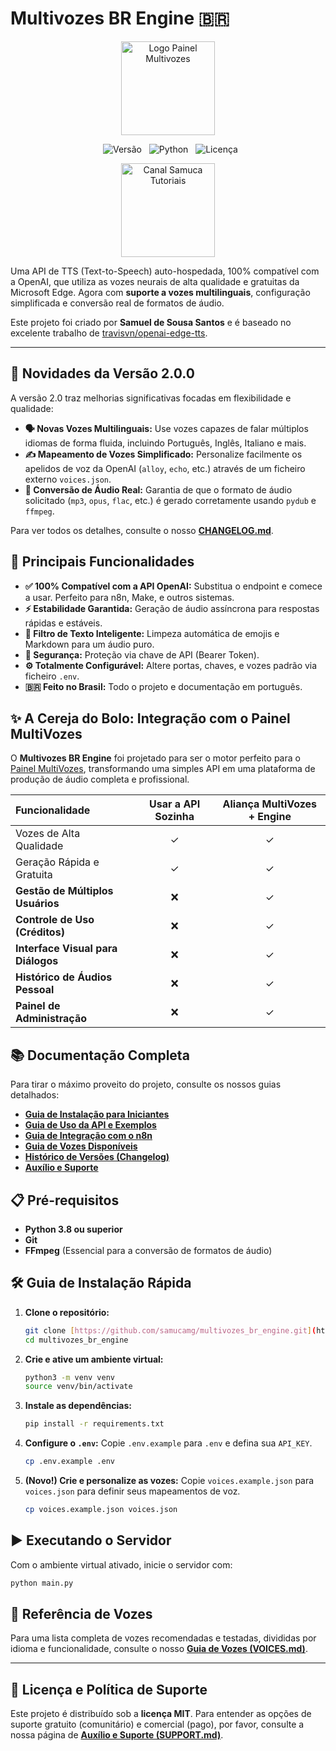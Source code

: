 # Multivozes BR Engine 🇧🇷

<p align="center">
  <a href="https://multivozes.com" target="_blank">
    <img src="https://multivozes.com/assets/images/Logo_Multivozes.png" alt="Logo Painel Multivozes" width="150"/>
  </a>
</p>

<p align="center">
  <img src="https://img.shields.io/badge/Versão-2.0.0_Multilingual-blue?style=for-the-badge" alt="Versão">
  <img src="https://img.shields.io/badge/Python-3.8+-green?style=for-the-badge&logo=python" alt="Python">
  <img src="https://img.shields.io/badge/Licença-MIT-green?style=for-the-badge" alt="Licença">
</p>

<p align="center">
  <a href="https://www.youtube.com/c/samucatutoriais" target="_blank">
    <img src="https://multivozes.com/assets/images/banner-youtube.png" alt="Canal Samuca Tutoriais" width="150"/>
  </a>
</p>

Uma API de TTS (Text-to-Speech) auto-hospedada, 100% compatível com a OpenAI, que utiliza as vozes neurais de alta qualidade e gratuitas da Microsoft Edge. Agora com **suporte a vozes multilinguais**, configuração simplificada e conversão real de formatos de áudio.

Este projeto foi criado por **Samuel de Sousa Santos** e é baseado no excelente trabalho de [travisvn/openai-edge-tts](https://github.com/travisvn/openai-edge-tts).

---

## 🌟 Novidades da Versão 2.0.0

A versão 2.0 traz melhorias significativas focadas em flexibilidade e qualidade:

* **🗣️ Novas Vozes Multilinguais:** Use vozes capazes de falar múltiplos idiomas de forma fluida, incluindo Português, Inglês, Italiano e mais.
* **✍️ Mapeamento de Vozes Simplificado:** Personalize facilmente os apelidos de voz da OpenAI (`alloy`, `echo`, etc.) através de um ficheiro externo `voices.json`.
* **🎵 Conversão de Áudio Real:** Garantia de que o formato de áudio solicitado (`mp3`, `opus`, `flac`, etc.) é gerado corretamente usando `pydub` e `ffmpeg`.

Para ver todos os detalhes, consulte o nosso [**CHANGELOG.md**](CHANGELOG.md).

## 🚀 Principais Funcionalidades

* **✅ 100% Compatível com a API OpenAI:** Substitua o endpoint e comece a usar. Perfeito para n8n, Make, e outros sistemas.
* **⚡ Estabilidade Garantida:** Geração de áudio assíncrona para respostas rápidas e estáveis.
* **🧠 Filtro de Texto Inteligente:** Limpeza automática de emojis e Markdown para um áudio puro.
* **🔐 Segurança:** Proteção via chave de API (Bearer Token).
* **⚙️ Totalmente Configurável:** Altere portas, chaves, e vozes padrão via ficheiro `.env`.
* **🇧🇷 Feito no Brasil:** Todo o projeto e documentação em português.

## ✨ A Cereja do Bolo: Integração com o Painel MultiVozes

O **Multivozes BR Engine** foi projetado para ser o motor perfeito para o [Painel MultiVozes](https://multivozes.com/), transformando uma simples API em uma plataforma de produção de áudio completa e profissional.

| Funcionalidade | Usar a API Sozinha | Aliança MultiVozes + Engine |
| :--- | :---: | :---: |
| Vozes de Alta Qualidade | ✓ | ✓ |
| Geração Rápida e Gratuita | ✓ | ✓ |
| **Gestão de Múltiplos Usuários** | ❌ | ✓ |
| **Controle de Uso (Créditos)** | ❌ | ✓ |
| **Interface Visual para Diálogos**| ❌ | ✓ |
| **Histórico de Áudios Pessoal** | ❌ | ✓ |
| **Painel de Administração** | ❌ | ✓ |

## 📚 Documentação Completa

Para tirar o máximo proveito do projeto, consulte os nossos guias detalhados:

* [**Guia de Instalação para Iniciantes**](BEGINNERS_GUIDE.md)
* [**Guia de Uso da API e Exemplos**](API_USAGE_GUIDE.md)
* [**Guia de Integração com o n8n**](N8N-INTEGRATION.md)
* [**Guia de Vozes Disponíveis**](VOICES.md)
* [**Histórico de Versões (Changelog)**](CHANGELOG.md)
* [**Auxílio e Suporte**](SUPPORT.md)

## 📋 Pré-requisitos

* **Python 3.8 ou superior**
* **Git**
* **FFmpeg** (Essencial para a conversão de formatos de áudio)

## 🛠️ Guia de Instalação Rápida

1.  **Clone o repositório:**
    ```bash
    git clone [https://github.com/samucamg/multivozes_br_engine.git](https://github.com/samucamg/multivozes_br_engine.git)
    cd multivozes_br_engine
    ```
2.  **Crie e ative um ambiente virtual:**
    ```bash
    python3 -m venv venv
    source venv/bin/activate
    ```
3.  **Instale as dependências:**
    ```bash
    pip install -r requirements.txt
    ```
4.  **Configure o `.env`:** Copie `.env.example` para `.env` e defina sua `API_KEY`.
    ```bash
    cp .env.example .env
    ```
5.  **(Novo!) Crie e personalize as vozes:** Copie `voices.example.json` para `voices.json` para definir seus mapeamentos de voz.
    ```bash
    cp voices.example.json voices.json
    ```

## ▶️ Executando o Servidor

Com o ambiente virtual ativado, inicie o servidor com:
```bash
python main.py
```

## 🎤 Referência de Vozes

Para uma lista completa de vozes recomendadas e testadas, divididas por idioma e funcionalidade, consulte o nosso [**Guia de Vozes (VOICES.md)**](VOICES.md).

---

## 📄 Licença e Política de Suporte

Este projeto é distribuído sob a **licença MIT**. Para entender as opções de suporte gratuito (comunitário) e comercial (pago), por favor, consulte a nossa página de [**Auxílio e Suporte (SUPPORT.md)**](SUPPORT.md).